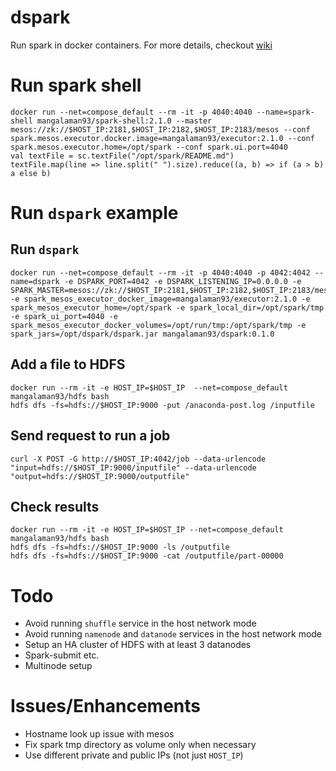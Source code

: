 # dspark
Run spark in docker containers. For more details, checkout [wiki](https://github.com/mangalaman93/dspark/wiki)

# Run spark shell
```
docker run --net=compose_default --rm -it -p 4040:4040 --name=spark-shell mangalaman93/spark-shell:2.1.0 --master mesos://zk://$HOST_IP:2181,$HOST_IP:2182,$HOST_IP:2183/mesos --conf spark.mesos.executor.docker.image=mangalaman93/executor:2.1.0 --conf spark.mesos.executor.home=/opt/spark --conf spark.ui.port=4040
val textFile = sc.textFile("/opt/spark/README.md")
textFile.map(line => line.split(" ").size).reduce((a, b) => if (a > b) a else b)
```

# Run `dspark` example
## Run `dspark`
```
docker run --net=compose_default --rm -it -p 4040:4040 -p 4042:4042 --name=dspark -e DSPARK_PORT=4042 -e DSPARK_LISTENING_IP=0.0.0.0 -e SPARK_MASTER=mesos://zk://$HOST_IP:2181,$HOST_IP:2182,$HOST_IP:2183/mesos -e spark_mesos_executor_docker_image=mangalaman93/executor:2.1.0 -e spark_mesos_executor_home=/opt/spark -e spark_local_dir=/opt/spark/tmp -e spark_ui_port=4040 -e spark_mesos_executor_docker_volumes=/opt/run/tmp:/opt/spark/tmp -e spark_jars=/opt/dspark/dspark.jar mangalaman93/dspark:0.1.0
```

## Add a file to HDFS
```
docker run --rm -it -e HOST_IP=$HOST_IP  --net=compose_default mangalaman93/hdfs bash
hdfs dfs -fs=hdfs://$HOST_IP:9000 -put /anaconda-post.log /inputfile
```

## Send request to run a job
```
curl -X POST -G http://$HOST_IP:4042/job --data-urlencode "input=hdfs://$HOST_IP:9000/inputfile" --data-urlencode "output=hdfs://$HOST_IP:9000/outputfile"
```

## Check results
```
docker run --rm -it -e HOST_IP=$HOST_IP --net=compose_default mangalaman93/hdfs bash
hdfs dfs -fs=hdfs://$HOST_IP:9000 -ls /outputfile
hdfs dfs -fs=hdfs://$HOST_IP:9000 -cat /outputfile/part-00000
```

# Todo
* Avoid running `shuffle` service in the host network mode
* Avoid running `namenode` and `datanode` services in the host network mode
* Setup an HA cluster of HDFS with at least 3 datanodes
* Spark-submit etc.
* Multinode setup

# Issues/Enhancements
* Hostname look up issue with mesos
* Fix spark tmp directory as volume only when necessary
* Use different private and public IPs (not just `HOST_IP`)
